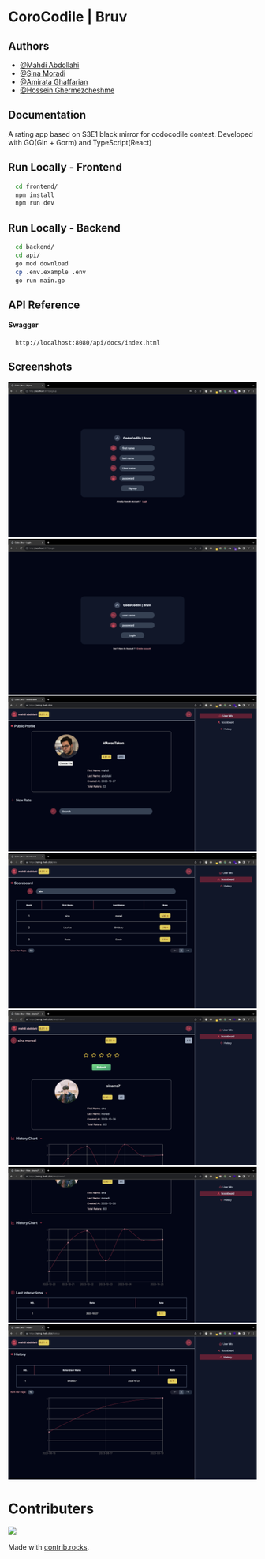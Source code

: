 
# CoroCodile | Bruv



## Authors

- [@Mahdi Abdollahi](https://github.com/MAwasTaken)
- [@Sina Moradi](https://github.com/ceenaa)
- [@Amirata Ghaffarian](https://github.com/amirata051)
- [@Hossein Ghermezcheshme](https://github.com/HosseinGh82)



## Documentation

A rating app based on S3E1 black mirror for codocodile contest.
Developed with GO(Gin + Gorm) and TypeScript(React)


## Run Locally - Frontend

```bash
  cd frontend/
  npm install
  npm run dev
```

## Run Locally - Backend

```bash
  cd backend/
  cd api/
  go mod download
  cp .env.example .env
  go run main.go
```
    
## API Reference

#### Swagger

```http
  http://localhost:8080/api/docs/index.html
```

## Screenshots
![](https://github.com/ceenaa/codo/blob/main/media/1.png)
![](https://github.com/ceenaa/codo/blob/main/media/2.png)
![](https://github.com/ceenaa/codo/blob/main/media/3.png)
![](https://github.com/ceenaa/codo/blob/main/media/4.png)
![](https://github.com/ceenaa/codo/blob/main/media/5.png)
![](https://github.com/ceenaa/codo/blob/main/media/6.png)
![](https://github.com/ceenaa/codo/blob/main/media/7.png)

# Contributers
<a href="https://github.com/ceenaa/codo/graphs/contributors">
  <img src="https://contrib.rocks/image?repo=ceenaa/codo" />
</a>

Made with [contrib.rocks](https://contrib.rocks).

